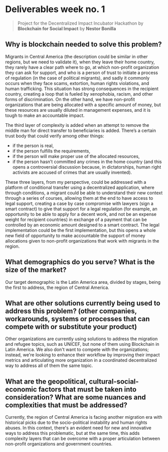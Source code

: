 # Deliverables week no. 1
> Project for the Decentralized Impact Incubator Hackathon by **Blockchain for Social Impact**
> by **Nestor Bonilla**

## Why is blockchain needed to solve this problem?

Migrants in Central America (the description could be similar in other regions, but we need to validate it), when they leave their home country, they rarely have a clear path where to go, at which non-profit organization they can ask for support, and who is a person of trust to initiate a process of regulation (in the case of political migrants), and sadly it commonly occurs when they face scams, extortion, human rights violations, and human trafficking. This situation has strong consequences in the recipient country, creating a loop that is fueled by xenophobia, racism, and other forms of discrimination. On the other hand, we have non-profit organizations that are being allocated with a specific amount of money, but these resources are usually diluted in management expenses, and it is tough to make an accountable impact.

The third layer of complexity is added when an attempt to remove the middle man for direct transfer to beneficiaries is added. There’s a certain trust body that could verify among other things:
* if the person is real,
* if the person fulfills the requirements,
* if the person will make proper use of the allocated resources,
* if the person hasn’t committed any crimes in the home country (and this opens a controversial discussion because, in dictatorships, human right activists are accused of crimes that are usually invented).

These three layers, from my perspective, could be addressed with a platform of conditional transfer using a decentralized application, where through conditions, a migrant could be able to understand their new context through a series of courses, allowing them at the end to have access to legal support, creating a case by case compromise with lawyers (sign a smart contract) to give that support for a legal regulation (for example, an opportunity to be able to apply for a decent work, and not be an expense weight for recipient countries) in exchange of a payment that can be controlled by an economic amount designed to a smart contract. The legal implementation could be the first implementation, but this opens a whole new field of opportunity to make accountable the support of money allocations given to non-profit organizations that work with migrants in the region.

## What demographics do you serve? What is the size of the market?
Our target demographic is the Latin America area, divided by stages, being the first to address, the region of Central America.

## What are other solutions currently being used to address this problem? (other companies, workarounds, systems or processes that can compete with or substitute your product)

Other organizations are currently using solutions to address the migration and refugee topics, such as UNICEF, but none of them using Blockchain in Latin America. We also don't want to compete with the organizations; instead, we're looking to enhance their workflow by improving their impact metrics and articulating more organization in a coordinated decentralized way to address all of them the same topic. 

## What are the geopolitical, cultural-social-economic factors that must be taken into consideration? What are some nuances and complexities that must be addressed?

Currently, the region of Central America is facing another migration era with historical picks due to the socio-political instability and human rights abuses. In this context, there's an evident need for new and innovative ways to address this problematic, but at the same time, this adds complexity layers that can be overcome with a proper articulation between non-profit organizations and government countries.